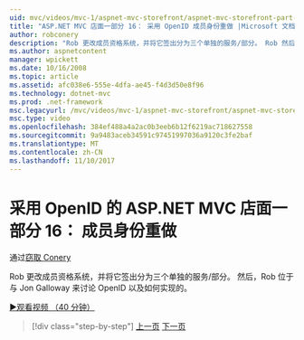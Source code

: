 ```yaml
---
uid: mvc/videos/mvc-1/aspnet-mvc-storefront/aspnet-mvc-storefront-part-16-membership-redo-with-openid
title: "ASP.NET MVC 店面一部分 16： 采用 OpenID 成员身份重做 |Microsoft 文档"
author: robconery
description: "Rob 更改成员资格系统，并将它签出分为三个单独的服务/部分。 Rob 然后位于与 Jon Galloway 来讨论的 OpenID 和如何可通过..."
ms.author: aspnetcontent
manager: wpickett
ms.date: 10/16/2008
ms.topic: article
ms.assetid: afc038e6-555e-4dfa-ae45-f4d3d50e8f96
ms.technology: dotnet-mvc
ms.prod: .net-framework
msc.legacyurl: /mvc/videos/mvc-1/aspnet-mvc-storefront/aspnet-mvc-storefront-part-16-membership-redo-with-openid
msc.type: video
ms.openlocfilehash: 384ef488a4a2ac0b3eeb6b12f6219ac718627558
ms.sourcegitcommit: 9a9483aceb34591c97451997036a9120c3fe2baf
ms.translationtype: MT
ms.contentlocale: zh-CN
ms.lasthandoff: 11/10/2017
---
```

<a name="aspnet-mvc-storefront-part-16-membership-redo-with-openid"></a>采用 OpenID 的 ASP.NET MVC 店面一部分 16： 成员身份重做
====================
通过[窃取 Conery](https://github.com/robconery)

Rob 更改成员资格系统，并将它签出分为三个单独的服务/部分。 然后，Rob 位于与 Jon Galloway 来讨论 OpenID 以及如何实现的。

[&#9654;观看视频 （40 分钟）](https://channel9.msdn.com/Blogs/ASP-NET-Site-Videos/aspnet-mvc-storefront-part-16-membership-redo-with-openid)

>[!div class="step-by-step"]
[上一页](aspnet-mvc-storefront-part-15-public-code-review.md)
[下一页](aspnet-mvc-storefront-part-17-checkout-with-jeff-atwood.md)
